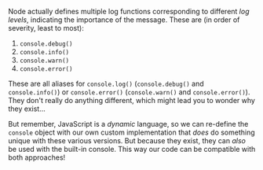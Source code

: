 Node actually defines multiple log functions corresponding to different _log levels_, indicating the importance of the message.  These are (in order of severity, least to most):

1. `console.debug()`
2. `console.info()`
3. `console.warn()`
4. `console.error()`

These are all aliases for `console.log()` (`console.debug()` and `console.info()`) or `console.error()` (`console.warn()` and `console.error()`).  They don't really do anything different, which might lead you to wonder why they exist...

But remember, JavaScript is a _dynamic_ language, so we can re-define the `console` object with our own custom implementation that _does_ do something unique with these various versions.  But because they exist, they can _also_ be used with the built-in console.  This way our code can be compatible with both approaches!